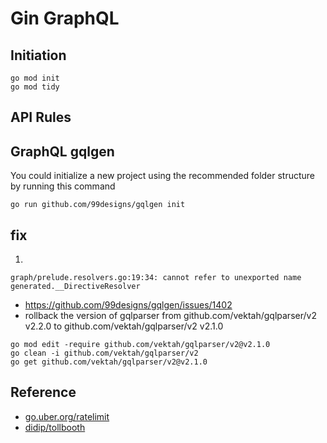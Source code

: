 # Gin GraphQL


## Initiation
```shell
go mod init  
go mod tidy
```

## API Rules

## GraphQL gqlgen
You could initialize a new project using the recommended folder structure by running this command

```shell
go run github.com/99designs/gqlgen init
```

## fix
1. 
`graph/prelude.resolvers.go:19:34: cannot refer to unexported name generated.__DirectiveResolver`
* https://github.com/99designs/gqlgen/issues/1402
* rollback the version of gqlparser from github.com/vektah/gqlparser/v2 v2.2.0 to github.com/vektah/gqlparser/v2 v2.1.0
```
go mod edit -require github.com/vektah/gqlparser/v2@v2.1.0    
go clean -i github.com/vektah/gqlparser/v2  
go get github.com/vektah/gqlparser/v2@v2.1.0
```


## Reference
* [go.uber.org/ratelimit](https://pkg.go.dev/go.uber.org/ratelimit)
* [didip/tollbooth](https://github.com/didip/tollbooth)
